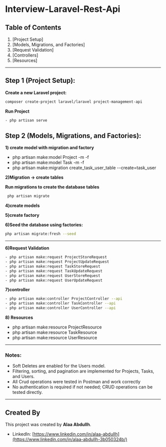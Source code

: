 # Interview-Laravel-Rest-Api


## Table of Contents
1. [Project Setup]
2. [Models, Migrations, and Factories]
3. [Request Validation]
4. [Controllers]
5. [Resources]

---

## Step 1 (Project Setup):
**Create a new Laravel project:**
```bash
composer create-project laravel/laravel project-management-api
```

**Run Project**
```bash
- php artisan serve
```
## Step 2 (Models, Migrations, and Factories):

**1) create model with migration and factory**
- php artisan make:model Project -m -f
- php artisan make:model Task -m -f
- php artisan make:migration create_task_user_table --create=task_user


**2)Migration -> create tables**

**Run migrations to create the database tables**
```bash
 php artisan migrate

```

**4)create models**

**5)create factory**

**6)Seed the database using factories:**

```bash
php artisan migrate:fresh --seed

```
---

**6)Request Validation**
```bash
- php artisan make:request ProjectStoreRequest
- php artisan make:request ProjectUpdateRequest
- php artisan make:request TaskStoreRequest
- php artisan make:request TaskUpdateRequest
- php artisan make:request UserStoreRequest
- php artisan make:request UserUpdateRequest

```

**7)controller**
```bash
- php artisan make:controller ProjectController --api
- php artisan make:controller TaskController --api
- php artisan make:controller UserController --api
```

**8) Resources**
- php artisan make:resource ProjectResource
- php artisan make:resource TaskResource
- php artisan make:resource UserResource

--- 

### Notes:
- Soft Deletes are enabled for the Users model.
- Filtering, sorting, and pagination are implemented for Projects, Tasks, and Users.
- All Crud operations were tested in Postman and work correctly
- No authentication is required if not needed; CRUD operations can be tested directly.



---

## Created By

This project was created by **Alaa Abdullh**.
- LinkedIn: [https://www.linkedin.com/in/alaa-abdullh](https://www.linkedin.com/in/alaa-abdullh-3b050324b/)
